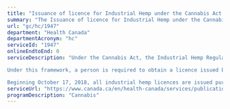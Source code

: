```yaml
---
title: "Issuance of licence for Industrial Hemp under the Cannabis Act and its Regulations"
summary: "The Issuance of licence for Industrial Hemp under the Cannabis Act and its Regulations service from Health Canada is not available end-to-end online, according to the GC Service Inventory."
url: "gc/hc/1947"
department: "Health Canada"
departmentAcronym: "hc"
serviceId: "1947"
onlineEndtoEnd: 0
serviceDescription: "Under the Cannabis Act, the Industrial Hemp Regulations set out the regulatory framework for controlling and authorizing certain activities with industrial hemp, which is defined under these regulations as a cannabis plant – or any part of the plant – in which the concentration of THC is 0.3% (weight by weight) or less in the flowering heads and leaves.

Under this framework, a person is required to obtain a licence issued by Health Canada in order to conduct various activities with industrial hemp. In addition, licence holders are responsible for compliance with the Cannabis Act and its regulations, and with other applicable federal, provincial and territorial legislation and municipal by-laws.

Beginning October 17, 2018, all industrial hemp licences are issued pursuant to the Cannabis Act and its Industrial Hemp Regulations. The previous paper-based application process has been updated into an online electronic application process via the Cannabis Tracking and Licencing System (CTLS), which is the primary means through which applicants may apply for an industrial hemp licence from Health Canada. (CSCB)"
serviceUrl: "https://www.canada.ca/en/health-canada/services/publications/drugs-health-products/industrial-hemp-licensing-application-guide.html"
programDescription: "Cannabis"
---
```

